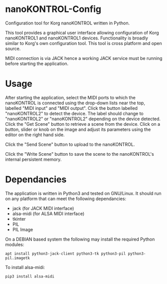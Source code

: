 # nanoKONTROL-Config
Configuration tool for Korg nanoKONTROL written in Python.

This tool provides a graphical user interface allowing configuration of Korg nanoKONTROL1 and nanoKONTROL1 devices. Functionality is broadly similar to Korg's own configuration tool. This tool is cross platform and open source.

MIDI connection is via JACK hence a working JACK service must be running before starting the application.

# Usage
After starting the application, select the MIDI ports to which the nanoKONTROL is connected using the drop-down lists near the top, labelled "MIDI input" and "MIDI output". Click the button labelled "nanoKONTROL2" to detect the device. The label should change to "nanoKONTROL2" or "nanoKONTROL2" depending on the device detected. Click the "Get Scene" button to retrieve a scene from the device. Click on a button, slider or knob on the image and adjust its parameters using the editor on the right hand side.

Click the "Send Scene" button to upload to the nanoKONTROL.

Click the "Write Scene" button to save the scene to the nanoKONTROL's internal persistent memory.

# Dependancies

The application is written in Python3 and tested on GNU/Linux. It should run on any platform that can meet the following dependancies:

- jack (for JACK MIDI interface)
- alsa-midi (for ALSA MIDI interface)
- tkinter
- PIL
- PIL Image

On a DEBIAN based system the following may install the required Python modules:

`apt install python3-jack-client python3-tk python3-pil python3-pil.imagetk`

To install alsa-midi:

`pip3 install alsa-midi`
